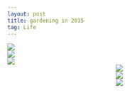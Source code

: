 ```yaml
---
layout: post
title: gardening in 2015
tag: Life
---
```



<div class="single-item">
  <div>
  	<img src="https://goo.gl/7zHlPh">
  </div>
  <div>
  	<img src="https://goo.gl/oS1HXU">
  </div>
  <div>
  	<img src="https://goo.gl/hvZGBX">
  </div>
  <div>
  <div align="center" class="category">
        <img src="https://goo.gl/z3eIHW">
      	</div>
        <div align="center" class="category">
        <img src="https://goo.gl/xKJ3e4">
        </div>
        <div align="center" class="category">
        <img src="https://goo.gl/nLdS5v">
	</div>
  </div>
</div>

